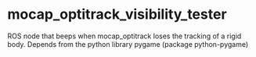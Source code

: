 # mocap_optitrack_visibility_tester
ROS node that beeps when mocap_optitrack loses the tracking of a rigid body.
Depends from the python library pygame (package python-pygame)
